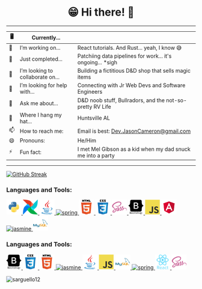 <div align="center">
   <h1>😁 Hi there! 👋  </h1> 
</div>

<hr>


| 🖥 | Currently... | |
|----|---|---|
| 🔭 |  I’m working on... | React tutorials.  And Rust... yeah, I know 😅 |
| 🙌 |  Just completed... | Patchiing data pipelines for work... it's ongoing... *sigh |
| 👯 |  I’m looking to collaborate on... | Building a fictitious D&D shop that sells magic items |
| 🤔 |  I’m looking for help with... | Connecting with Jr Web Devs and Software Engineers |
| 💬 |  Ask me about... | D&D noob stuff, Bullradors, and the not-so-pretty RV Life |
| 🧢 |  Where I hang my hat...| Huntsville AL |
| 📫 |  How to reach me: | Email is best: Dev.JasonCameron@gmail.com |
| 😄 |  Pronouns: | He/Him |
| ⚡ |  Fun fact: | I met Mel Gibson as a kid when my dad snuck me into a party |

<hr>

[![GitHub Streak](http://github-readme-streak-stats.herokuapp.com?user=WebDevJasonCameron&theme=dark&hide_border=true&date_format=M%20j%5B%2C%20Y%5D)](https://git.io/streak-stats)

<h3 align="left">Languages and Tools:</h3>
<p align="left"> 
  <!--PYTHON-->
  <a href="https://docs.python.org/3/" target="_blank" rel="noreferrer"> 
    <img src="https://github.com/WebDevJasonCameron/WebDevJasonCameron/blob/main/python.png" alt="java" width="40" height="40"/> 
  </a>
  <!--Airflow-->
  <a href="https://airflow.apache.org/docs/" target="_blank" rel="noreferrer"> 
    <img src="https://github.com/WebDevJasonCameron/WebDevJasonCameron/blob/main/airflow.png" alt="java" width="40" height="40"/> 
  </a>
  <!--JAVA-->
  <a href="https://www.java.com" target="_blank" rel="noreferrer"> 
    <img src="https://raw.githubusercontent.com/devicons/devicon/master/icons/java/java-original.svg" alt="java" width="40" height="40"/> 
  </a>
  <!--SPRING-->
  <a href="https://spring.io/" target="_blank" rel="noreferrer"> 
    <img src="https://www.vectorlogo.zone/logos/springio/springio-icon.svg" alt="spring" width="40" height="40"/>
  </a>
  <!--HTML-->
  <a href="https://www.w3.org/html/" target="_blank" rel="noreferrer"> 
    <img src="https://raw.githubusercontent.com/devicons/devicon/master/icons/html5/html5-original-wordmark.svg" alt="html5" width="40" height="40"/> 
  </a> 
  <!--CSS-->
  <a href="https://www.w3schools.com/css/" target="_blank" rel="noreferrer"> 
    <img src="https://raw.githubusercontent.com/devicons/devicon/master/icons/css3/css3-original-wordmark.svg" alt="css3" width="40" height="40"/> 
  </a>
  <!--SASS-->
  <a href="https://sass-lang.com" target="_blank" rel="noreferrer"> 
    <img src="https://raw.githubusercontent.com/devicons/devicon/master/icons/sass/sass-original.svg" alt="sass" width="40" height="40"/> 
  </a>
  <!--BOOTSTRAP-->
  <a href="https://getbootstrap.com" target="_blank" rel="noreferrer"> 
   <img src="https://raw.githubusercontent.com/devicons/devicon/master/icons/bootstrap/bootstrap-plain-wordmark.svg" alt="bootstrap" width="40" height="40"/> 
  </a> 
  <!--JAVASCRIPT-->
  <a href="https://developer.mozilla.org/en-US/docs/Web/JavaScript" target="_blank" rel="noreferrer"> 
    <img src="https://raw.githubusercontent.com/devicons/devicon/master/icons/javascript/javascript-original.svg" alt="javascript" width="40" height="40"/>   </a>
  <!--ANGULAR-->
  <a href="https:/angular.io/docs" target="_blank" rel="noreferrer"> 
      <img src="https://github.com/WebDevJasonCameron/WebDevJasonCameron/blob/main/angular.png" alt="angular" width="40" height="40"/>
  </a>
  <!--JASMINE-->
  <a href="https://jasmine.github.io/" target="_blank" rel="noreferrer"> 
    <img src="https://www.vectorlogo.zone/logos/jasmine/jasmine-icon.svg" alt="jasmine" width="40" height="40"/> 
  </a> 
  <!--MYSQL-->
  <a href="https://www.mysql.com/" target="_blank" rel="noreferrer"> 
    <img src="https://raw.githubusercontent.com/devicons/devicon/master/icons/mysql/mysql-original-wordmark.svg" alt="mysql" width="40" height="40"/> 
  </a> 
  <!--NEED TO ADD...-->
  <!--PYTHON-->
  <!--JUPITER-->
</p>

<h3 align="left">Languages and Tools:</h3>
<p align="left"> 
   <a href="https://getbootstrap.com" target="_blank" rel="noreferrer"> 
      <img src="https://raw.githubusercontent.com/devicons/devicon/master/icons/bootstrap/bootstrap-plain-wordmark.svg" 
           alt="bootstrap" 
           width="40" 
           height="40"/> 
   </a> 
   <a href="https://www.w3schools.com/css/" 
      target="_blank" 
      rel="noreferrer"> 
         <img src="https://raw.githubusercontent.com/devicons/devicon/master/icons/css3/css3-original-wordmark.svg" 
              alt="css3" 
              width="40" 
              height="40"/> 
   </a> 
   <a href="https://www.w3.org/html/" 
      target="_blank" 
      rel="noreferrer"> 
         <img src="https://raw.githubusercontent.com/devicons/devicon/master/icons/html5/html5-original-wordmark.svg" 
              alt="html5" 
              width="40" 
              height="40"/> 
   </a> 
   <a href="https://jasmine.github.io/" 
      target="_blank" 
      rel="noreferrer"> 
         <img src="https://www.vectorlogo.zone/logos/jasmine/jasmine-icon.svg" 
              alt="jasmine" 
              width="40" 
              height="40"/> 
   </a> 
   <a href="https://www.java.com" 
      target="_blank" 
      rel="noreferrer"> 
         <img src="https://raw.githubusercontent.com/devicons/devicon/master/icons/java/java-original.svg" 
              alt="java" 
              width="40" 
              height="40"/> 
   </a> 
   <a href="https://developer.mozilla.org/en-US/docs/Web/JavaScript" 
      target="_blank" 
      rel="noreferrer"> 
         <img src="https://raw.githubusercontent.com/devicons/devicon/master/icons/javascript/javascript-original.svg" 
              alt="javascript" 
              width="40" 
              height="40"/> 
   </a> 
   <a href="https://www.mysql.com/" 
      target="_blank" 
      rel="noreferrer"> 
         <img src="https://raw.githubusercontent.com/devicons/devicon/master/icons/mysql/mysql-original-wordmark.svg" 
              alt="mysql" 
              width="40"
              height="40"/> 
   </a> 
   <a href="https://spring.io/" 
      target="_blank" 
      rel="noreferrer"> 
         <img src="https://www.vectorlogo.zone/logos/springio/springio-icon.svg" 
              alt="spring" 
              width="40" 
              height="40"/>
   </a>
   <a href="https://reactjs.org/" 
      target="_blank" 
      rel="noreferrer"> 
         <img src="https://raw.githubusercontent.com/devicons/devicon/master/icons/react/react-original-wordmark.svg" 
              alt="react" 
              width="40" 
              height="40"/> 
   </a> 
   <a href="https://sass-lang.com"
      target="_blank" 
      rel="noreferrer"> 
         <img src="https://raw.githubusercontent.com/devicons/devicon/master/icons/sass/sass-original.svg" 
              alt="sass" 
              width="40" 
              height="40"/> 
   </a> 
</p></p>
<p>
   <img align="center" 
        src="https://github-readme-stats.vercel.app/api/top-langs?username=sarguello12&show_icons=true&locale=en&layout=compact" 
        alt="sarguello12" />
</p>
